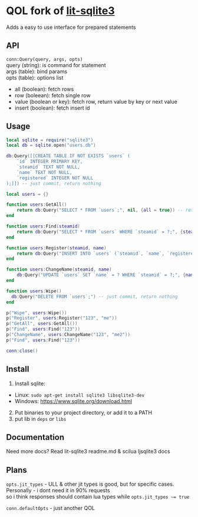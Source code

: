 QOL fork of [lit-sqlite3](https://github.com/SinisterRectus/lit-sqlite3)
============================

Adds a easy to use interface for prepared statements

## API

`conn:Query(query, args, opts)`  
query (string): is command for statement  
args (table): bind params  
opts (table): options list  
  - all (boolean): fetch rows
  - row (boleean): fetch single row
  - value (boolean or key): fetch row, return value by key or next value
  - insert (boolean): fetch insert id 

## Usage

```lua
local sqlite = require("sqlite3")
local db = sqlite.open("users.db")

db:Query([[CREATE TABLE IF NOT EXISTS `users` (
    `id` INTEGER PRIMARY KEY,
    `steamid` TEXT NOT NULL,
    `name` TEXT NOT NULL,
    `registered` INTEGER NOT NULL
);]]) -- just commit, return nothing

local users = {}

function users:GetAll()
	return db:Query("SELECT * FROM `users`;", nil, {all = true}) -- return all rows
end

function users:Find(steamid)
	return db:Query("SELECT * FROM `users` WHERE `steamid` = ?;", {steamid}, {row = true}) -- return single row
end

function users:Register(steamid, name)
	return db:Query("INSERT INTO `users` (`steamid`, `name`, `registered`) VALUES (?, ?, ?);", {steamid, name, os.time()}, {insert = true}) -- return insert id
end

function users:ChangeName(steamid, name)
	db:Query("UPDATE `users` SET `name` = ? WHERE `steamid` = ?;", {name, steamid}) -- just commit, return nothing
end

function users:Wipe()
  db:Query("DELETE FROM `users`;") -- just commit, return nothing
end

p("Wipe", users:Wipe())
p("Register", users:Register("123", "me"))
p("GetAll", users:GetAll())
p("Find", users:Find("123"))
p("ChangeName", users:ChangeName("123", "me2"))
p("Find", users:Find("123"))

conn:close()
```

## Install

1. Install sqlite:
- Linux: `sudo apt-get install sqlite3 libsqlite3-dev` 
- Windows: https://www.sqlite.org/download.html
2. Put binaries to your project directory, or add it to a PATH
3. put lib in `deps` or `libs`

## Documentation

Need more docs? Read lit-sqlite3 readme.md & scilua ljsqlite3 docs

## Plans

`opts.jit_types` - ULL & other jit types is good, but for specific cases.  
Personally - i dont need it in 90% requests  
so i think responses should contain lua types while `opts.jit_types ~= true`  
  
`conn.defaultOpts` - just another QOL
